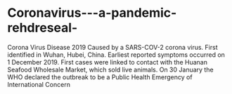 # Coronavirus---a-pandemic-rehdreseal-


Corona Virus Disease 2019
Caused by a SARS-COV-2 corona virus.
First identified in Wuhan, Hubei, China.
Earliest reported symptoms occurred on 1 December 2019.
First cases were linked to contact with the Huanan Seafood Wholesale Market, which sold live animals.
On 30 January the WHO declared the outbreak to be a Public Health Emergency of International Concern



